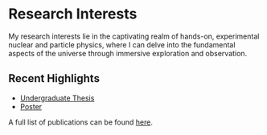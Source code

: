# Research Interests
 
 My research interests lie in the captivating realm of hands-on, experimental nuclear and particle physics, where I can delve into the fundamental aspects of the universe through immersive exploration and observation.

## Recent Highlights
 - [Undergraduate Thesis](./highlights/undergraduate/index.md)
 - [Poster](./highlights/poster/index.md)

A full list of publications can be found [here](./all_publications.md).